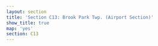 ```yaml
---
layout: section
title: 'Section C13: Brook Park Twp. (Airport Section)'
show_title: true
map: 'yes'
section: C13
---
```

